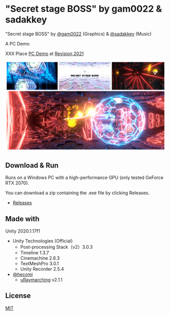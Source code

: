 # "Secret stage BOSS" by gam0022 & sadakkey

"Secret stage BOSS" by [@gam0022](https://twitter.com/gam0022) (Graphics) & [@sadakkey](https://twitter.com/sadakkey) (Music)

A PC Demo

XXX Place [PC Demo](https://2020.revision-party.net/competitions/pc-competitions) at [Revision 2021](https://2021.revision-party.net/start)

![secret_stage_boss.jpg](secret_stage_boss.jpg)

## Download & Run

Runs on a Windows PC with a high-performance GPU (only tested GeForce RTX 2070).

You can download a zip containing the .exe file by clicking Releases.

- [Releases](https://github.com/gam0022/secret-stage-boss/releases)

## Made with

Unity 2020.1.17f1

- Unity Technologies (Official)
    - Post-processing Stack（v2）3.0.3
    - Timeline 1.3.7
    - Cinemachine 2.6.3
    - TextMeshPro 3.0.1
    - Unity Recorder 2.5.4
- [@hecomi](https://twitter.com/hecomi)
    - [uRaymarching](https://github.com/hecomi/uRaymarching) v2.1.1

<!--
## Links

- [:tv: YouTube](https://youtu.be/lihF5mZUZEM)
- [:speech_balloon: Pouet](https://www.pouet.net/prod.php?which=85260)
- [:bird: Twitter](https://twitter.com/gam0022/status/1249658268319768576)
-->

## License

[MIT](LICENSE)